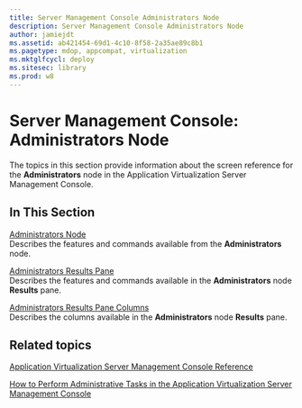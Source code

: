```yaml
---
title: Server Management Console Administrators Node
description: Server Management Console Administrators Node
author: jamiejdt
ms.assetid: ab421454-69d1-4c10-8f58-2a35ae89c8b1
ms.pagetype: mdop, appcompat, virtualization
ms.mktglfcycl: deploy
ms.sitesec: library
ms.prod: w8
---
```



# Server Management Console: Administrators Node


The topics in this section provide information about the screen reference for the **Administrators** node in the Application Virtualization Server Management Console.

## In This Section


<a href="" id="administrators-node"></a>[Administrators Node](administrators-node.md)  
Describes the features and commands available from the **Administrators** node.

<a href="" id="administrators-results-pane"></a>[Administrators Results Pane](administrators-results-pane.md)  
Describes the features and commands available in the **Administrators** node **Results** pane.

<a href="" id="administrators-results-pane-columns"></a>[Administrators Results Pane Columns](administrators-results-pane-columns.md)  
Describes the columns available in the **Administrators** node **Results** pane.

## Related topics


[Application Virtualization Server Management Console Reference](application-virtualization-server-management-console-reference.md)

[How to Perform Administrative Tasks in the Application Virtualization Server Management Console](how-to-perform-administrative-tasks-in-the-application-virtualization-server-management-console.md)

 

 





